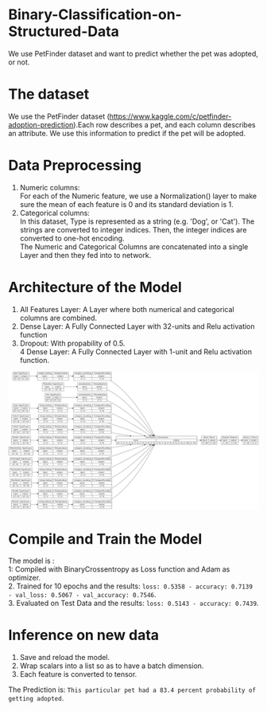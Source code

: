 # Binary-Classification-on-Structured-Data
We use PetFinder dataset and want to predict whether the pet was adopted, or not.

# The dataset

 We use the PetFinder dataset (https://www.kaggle.com/c/petfinder-adoption-prediction).Each row describes a pet, and each column describes an attribute. We use this information to predict if the pet will be adopted.
 
 # Data Preprocessing
1. Numeric columns:  
 For each of the Numeric feature, we use a Normalization() layer to make sure the mean of each feature is 0 and its standard deviation is 1.
2. Categorical columns:  
 In this dataset, Type is represented as a string (e.g. 'Dog', or 'Cat'). The strings are converted to integer indices. Then, the integer indices are converted to one-hot encoding.    
 The Numeric and Categorical Columns are concatenated into a single Layer and then they fed into to network.  
 
 # Architecture of the Model
 
 1. All Features Layer: A Layer where both numerical and categorical columns are combined.
 2. Dense Layer: A Fully Connected Layer with 32-units and Relu activation function
 3. Dropout: With propability of 0.5.  
 4 Dense Layer: A Fully Connected Layer with 1-unit and Relu activation function.  
 
![alt text](https://github.com/MedentzidisCharalampos/Binary-Classification-on-Structured-Data/blob/main/connectivity_graph.png)

# Compile and Train the Model

The model is :  
 1: Compiled with BinaryCrossentropy as Loss function  and Adam as optimizer.    
 2. Trained for 10 epochs and the results:  `loss: 0.5358 - accuracy: 0.7139 - val_loss: 0.5067 - val_accuracy: 0.7546`.  
 3. Evaluated on Test Data and the results: `loss: 0.5143 - accuracy: 0.7439`.  
 
# Inference on new data
 
1. Save and reload the model.
2. Wrap scalars into a list so as to have a batch dimension.
3. Each feature is converted to tensor.

The Prediction is: `This particular pet had a 83.4 percent probability of getting adopted`.
